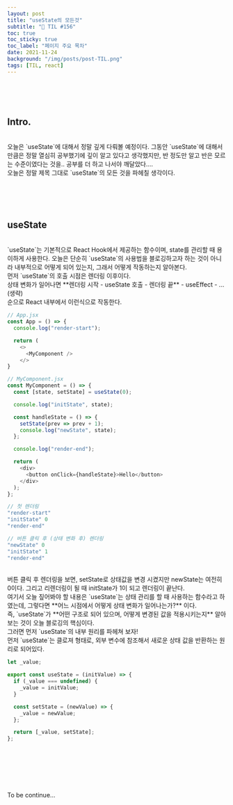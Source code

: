 ```yaml
---
layout: post
title: "useState의 모든것"
subtitle: "📅 TIL #156"
toc: true
toc_sticky: true
toc_label: "페이지 주요 목차"
date: 2021-11-24
background: "/img/posts/post-TIL.png"
tags: [TIL, react]
---
```


<br/>
<br/>
<br/>

## Intro.

<br/>
오늘은 `useState`에 대해서 정말 깊게 다뤄볼 예정이다. 그동안 `useState`에 대해서 만큼은 정말 열심히 공부했기에 깊이 알고 있다고 생각했지만, 반 정도만 알고 반은 모르는 수준이였다는 것을.. 공부를 더 하고 나서야 깨달았다....

<br/>
오늘은 정말 제목 그대로 `useState`의 모든 것을 파헤칠 생각이다.

<br/>
<br/>
<br/>
<br/>
<br/>

## useState

<br/>
`useState`는 기본적으로 React Hook에서 제공하는 함수이며, state를 관리할 때 용이하게 사용한다. 오늘은 단순히 `useState`의 사용법을 블로깅하고자 하는 것이 아니라 내부적으로 어떻게 되어 있는지, 그래서 어떻게 작동하는지 알아본다.

<br/>
먼저 `useState`의 호출 시점은 렌더링 이후이다.

<br/>
상태 변화가 일어나면 **렌더링 시작 - useState 호출 - 렌더링 끝** - useEffect - ...(생략)<br/>
순으로 React 내부에서 이런식으로 작동한다.

<br/>

```js
// App.jsx
const App = () => {
  console.log("render-start");

  return (
    <>
      <MyComponent />
    </>
}

// MyComponent.jsx
const MyComponent = () => {
  const [state, setState] = useState(0);

  console.log("initState", state);

  const handleState = () => {
    setState(prev => prev + 1);
    console.log("newState", state);
  };

  console.log("render-end");

  return (
    <div>
      <button onClick={handleState}>Hello</button>
    </div>
  );
};

// 첫 렌더링
"render-start"
"initState" 0
"render-end"

// 버튼 클릭 후 (상태 변화 후) 렌더링
"newState" 0
"initState" 1
"render-end"
```

<br/>
버튼 클릭 후 렌더링을 보면, setState로 상태값을 변경 시켰지만 newState는 여전히 0이다. 그리고 리렌더링이 될 때 initState가 1이 되고 렌더링이 끝난다.

<br/>
여기서 오늘 짚어봐야 할 내용은 `useState`는 상태 관리를 할 때 사용하는 함수라고 하였는데, 그렇다면 **어느 시점에서 어떻게 상태 변화가 일어나는가?** 이다.

<br/>
즉, `useState`가 **어떤 구조로 되어 있으며, 어떻게 변경된 값을 적용시키는지** 알아보는 것이 오늘 블로깅의 핵심이다.

<br/>
그러면 먼저 `useState`의 내부 원리를 파헤쳐 보자!

<br/>
먼저 `useState`는 클로져 형태로, 외부 변수에 참조해서 새로운 상태 값을 반환하는 원리로 되어있다.

<br/>

```js
let _value;

export const useState = (initValue) => {
  if (_value === undefined) {
    _value = initValue;
  }

  const setState = (newValue) => {
    _value = newValue;
  };

  return [_value, setState];
};
```

<br/>
<br/>
<br/>
<br/>
<br/>

To be continue...
